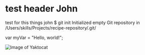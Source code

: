 # test header John



test for this things john
$ git init
Initialized empty Git repository in /Users/skills/Projects/recipe-repository/.git/

var myVar = "Hello, world!";

![Image of Yaktocat](https://octodex.github.com/images/yaktocat.png)
